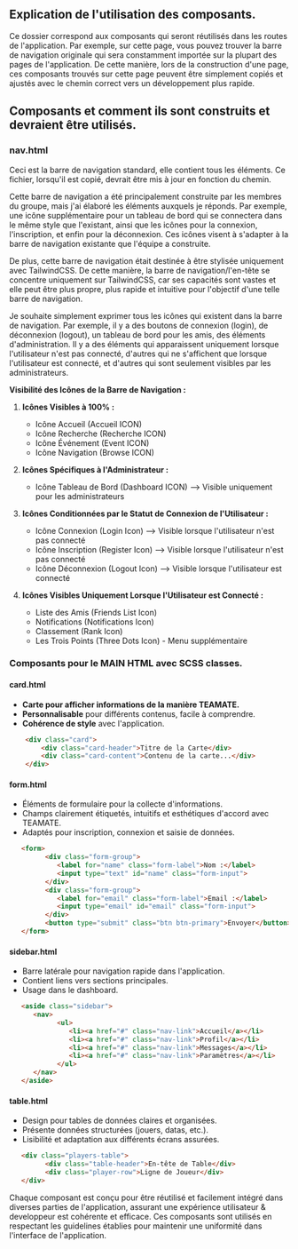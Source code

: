## Explication de l'utilisation des composants.

Ce dossier correspond aux composants qui seront réutilisés dans les routes de l'application. Par exemple, sur cette page, vous pouvez trouver la barre de navigation originale qui sera constamment importée sur la plupart des pages de l'application. De cette manière, lors de la construction d'une page, ces composants trouvés sur cette page peuvent être simplement copiés et ajustés avec le chemin correct vers un développement plus rapide.

## Composants et comment ils sont construits et devraient être utilisés.

### nav.html

Ceci est la barre de navigation standard, elle contient tous les éléments. Ce fichier, lorsqu'il est copié, devrait être mis à jour en fonction du chemin.

Cette barre de navigation a été principalement construite par les membres du groupe, mais j'ai élaboré les éléments auxquels je réponds. Par exemple, une icône supplémentaire pour un tableau de bord qui se connectera dans le même style que l'existant, ainsi que les icônes pour la connexion, l'inscription, et enfin pour la déconnexion. Ces icônes visent à s'adapter à la barre de navigation existante que l'équipe a construite.

De plus, cette barre de navigation était destinée à être stylisée uniquement avec TailwindCSS. De cette manière, la barre de navigation/l'en-tête se concentre uniquement sur TailwindCSS, car ses capacités sont vastes et elle peut être plus propre, plus rapide et intuitive pour l'objectif d'une telle barre de navigation.

Je souhaite simplement exprimer tous les icônes qui existent dans la barre de navigation. Par exemple, il y a des boutons de connexion (login), de déconnexion (logout), un tableau de bord pour les amis, des éléments d'administration. Il y a des éléments qui apparaissent uniquement lorsque l'utilisateur n'est pas connecté, d'autres qui ne s'affichent que lorsque l'utilisateur est connecté, et d'autres qui sont seulement visibles par les administrateurs.

**Visibilité des Icônes de la Barre de Navigation :**

1. **Icônes Visibles à 100% :**
   - Icône Accueil (Accueil ICON)
   - Icône Recherche (Recherche ICON)
   - Icône Événement (Event ICON)
   - Icône Navigation (Browse ICON)

2. **Icônes Spécifiques à l'Administrateur :**
   - Icône Tableau de Bord (Dashboard ICON) --> Visible uniquement pour les administrateurs

3. **Icônes Conditionnées par le Statut de Connexion de l'Utilisateur :**
   - Icône Connexion (Login Icon) --> Visible lorsque l'utilisateur n'est pas connecté
   - Icône Inscription (Register Icon) --> Visible lorsque l'utilisateur n'est pas connecté
   - Icône Déconnexion (Logout Icon) --> Visible lorsque l'utilisateur est connecté

4. **Icônes Visibles Uniquement Lorsque l'Utilisateur est Connecté :**
   - Liste des Amis (Friends List Icon)
   - Notifications (Notifications Icon)
   - Classement (Rank Icon)
   - Les Trois Points (Three Dots Icon) - Menu supplémentaire


### Composants pour le MAIN HTML avec SCSS classes.

#### card.html
- **Carte pour afficher informations de la manière TEAMATE.**
- **Personnalisable** pour différents contenus, facile à comprendre.
- **Cohérence de style** avec l'application.

```html
    <div class="card">
        <div class="card-header">Titre de la Carte</div>
        <div class="card-content">Contenu de la carte...</div>
    </div>
```

#### form.html
- Éléments de formulaire pour la collecte d'informations.
- Champs clairement étiquetés, intuitifs et esthétiques d'accord avec TEAMATE.
- Adaptés pour inscription, connexion et saisie de données.

```html
   <form>
         <div class="form-group">
            <label for="name" class="form-label">Nom :</label>
            <input type="text" id="name" class="form-input">
         </div>
         <div class="form-group">
            <label for="email" class="form-label">Email :</label>
            <input type="email" id="email" class="form-input">
         </div>
         <button type="submit" class="btn btn-primary">Envoyer</button>
   </form>
```

#### sidebar.html
- Barre latérale pour navigation rapide dans l'application.
- Contient liens vers sections principales.
- Usage dans le dashboard.

```html
   <aside class="sidebar">
      <nav>
            <ul>
               <li><a href="#" class="nav-link">Accueil</a></li>
               <li><a href="#" class="nav-link">Profil</a></li>
               <li><a href="#" class="nav-link">Messages</a></li>
               <li><a href="#" class="nav-link">Paramètres</a></li>
            </ul>
      </nav>
   </aside>
```

#### table.html
- Design pour tables de données claires et organisées.
- Présente données structurées (jouers, datas, etc.).
- Lisibilité et adaptation aux différents écrans assurées.

```html
   <div class="players-table">
         <div class="table-header">En-tête de Table</div>
         <div class="player-row">Ligne de Joueur</div>
   </div>
```

Chaque composant est conçu pour être réutilisé et facilement intégré dans diverses parties de l'application, assurant une expérience utilisateur & developpeur est cohérente et efficace. Ces composants sont utilisés en respectant les guidelines établies pour maintenir une uniformité dans l'interface de l'application.